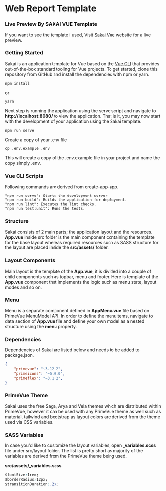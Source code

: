 #  Web Report Template 
 
### Live Preview By SAKAI VUE Template
 
If you want to see the template i used, Visit [Sakai Vue](https://www.primefaces.org/sakai-vue) website for a live preview. 
 
### Getting Started
Sakai is an application template for Vue based on the [Vue CLI](https://cli.vuejs.org/) that provides out-of-the-box standard
tooling for Vue projects. To get started, clone this repository from GitHub and install the dependencies with npm or yarn.
                
```
npm install
```

or

```
yarn
```

Next step is running the application using the serve script and navigate to **http://localhost:8080/** to view the application.
That is it, you may now start with the development of your application using the Sakai template.</p>

```
npm run serve
```

Create a copy of your .env file

```
cp .env.example .env
```
This will create a copy of the .env.example file in your project and name the copy simply .env.

### Vue CLI Scripts
Following commands are derived from create-app-app.
```
"npm run serve": Starts the development server
"npm run build": Builds the application for deployment.
"npm run lint": Executes the lint checks.
"npm run test:unit": Runs the tests.
```

### Structure
Sakai consists of 2 main parts; the application layout and the resources. **App.vue** inside src folder is the main component containing the template for the base layout whereas required resources such as SASS structure for the layout are placed inside the **src/assets/** folder.</p>

### Layout Components
Main layout is the template of the **App.vue**, it is divided into a couple of child components such as topbar, menu and footer. Here is template of the
**App.vue** component that implements the logic such as menu state, layout modes and so on.

### Menu
Menu is a separate component defined in **AppMenu.vue** file based on PrimeVue MenuModel API. In order to define the menuitems,
navigate to data section of **App.vue** file and define your own model as a nested structure using the **menu** property.

### Dependencies
Dependencies of Sakai are listed below and needs to be added to package.json.

```json
{
    "primevue": "~3.12.2",
    "primeicons": "~5.0.0",
    "primeflex": "~3.1.2",
}
```

### PrimeVue Theme
Sakai uses the free Saga, Arya and Vela themes which are distributed within PrimeVue, however it can be used with any PrimeVue theme as well such as material, tailwind and bootstrap as layout colors are derived from the theme used via CSS variables.

### SASS Variables
In case you'd like to customize the layout variables, open **_variables.scss** file under src/layout folder. The list is pretty short as majority of the variables are derived from the PrimeVue theme being used.

**src/assets/_variables.scss**
```css
$fontSize:1rem;
$borderRadius:12px;
$transitionDuration:.2s;
```
